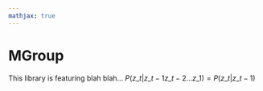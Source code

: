 ```yaml
---
mathjax: true
---
```


# MGroup
This library is featuring blah blah... $P(z\_t|z\_{t-1} z\_{t-2} ...z\_1) = P(z\_t|z\_{t-1})$

